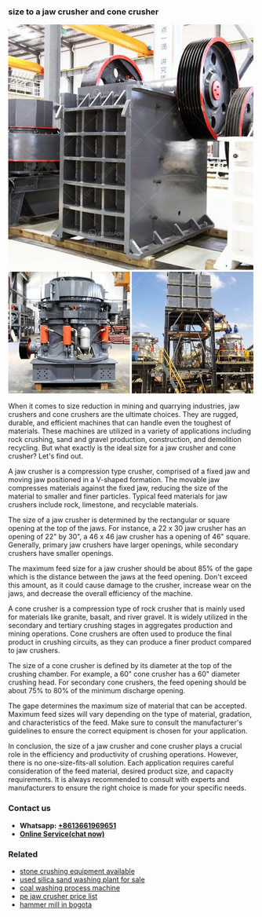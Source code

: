 <h3>size to a jaw crusher and cone crusher</h3><img src='1708663630.jpg' alt=''><p>When it comes to size reduction in mining and quarrying industries, jaw crushers and cone crushers are the ultimate choices. They are rugged, durable, and efficient machines that can handle even the toughest of materials. These machines are utilized in a variety of applications including rock crushing, sand and gravel production, construction, and demolition recycling. But what exactly is the ideal size for a jaw crusher and cone crusher? Let's find out.</p><p>A jaw crusher is a compression type crusher, comprised of a fixed jaw and moving jaw positioned in a V-shaped formation. The movable jaw compresses materials against the fixed jaw, reducing the size of the material to smaller and finer particles. Typical feed materials for jaw crushers include rock, limestone, and recyclable materials.</p><p>The size of a jaw crusher is determined by the rectangular or square opening at the top of the jaws. For instance, a 22 x 30 jaw crusher has an opening of 22" by 30", a 46 x 46 jaw crusher has a opening of 46" square. Generally, primary jaw crushers have larger openings, while secondary crushers have smaller openings.</p><p>The maximum feed size for a jaw crusher should be about 85% of the gape which is the distance between the jaws at the feed opening. Don't exceed this amount, as it could cause damage to the crusher, increase wear on the jaws, and decrease the overall efficiency of the machine.</p><p>A cone crusher is a compression type of rock crusher that is mainly used for materials like granite, basalt, and river gravel. It is widely utilized in the secondary and tertiary crushing stages in aggregates production and mining operations. Cone crushers are often used to produce the final product in crushing circuits, as they can produce a finer product compared to jaw crushers.</p><p>The size of a cone crusher is defined by its diameter at the top of the crushing chamber. For example, a 60" cone crusher has a 60" diameter crushing head. For secondary cone crushers, the feed opening should be about 75% to 80% of the minimum discharge opening.</p><p>The gape determines the maximum size of material that can be accepted. Maximum feed sizes will vary depending on the type of material, gradation, and characteristics of the feed. Make sure to consult the manufacturer's guidelines to ensure the correct equipment is chosen for your application.</p><p>In conclusion, the size of a jaw crusher and cone crusher plays a crucial role in the efficiency and productivity of crushing operations. However, there is no one-size-fits-all solution. Each application requires careful consideration of the feed material, desired product size, and capacity requirements. It is always recommended to consult with experts and manufacturers to ensure the right choice is made for your specific needs.</p><h3>Contact us</h3><ul><li><strong>Whatsapp:&nbsp;<a href="https://wa.me/8613661969651">+8613661969651</a></strong></li><li><a href="https://swt.shibang-china.com/?git&amp;zhl&amp;size to a jaw crusher and cone crusher"><strong>Online Service(chat now)</strong></a></li></ul><h3>Related</h3><ul><li><a href='stone crushing equipment available.md'>stone crushing equipment available</a></li><li><a href='used silica sand washing plant for sale.md'>used silica sand washing plant for sale</a></li><li><a href='coal washing process machine.md'>coal washing process machine</a></li><li><a href='pe jaw crusher price list.md'>pe jaw crusher price list</a></li><li><a href='hammer mill in bogota.md'>hammer mill in bogota</a></li></ul>
